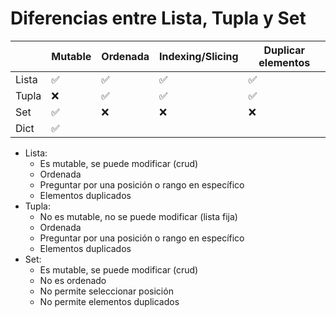 # Diferencias entre Lista, Tupla y Set

||Mutable|Ordenada|Indexing/Slicing|Duplicar elementos|
|---|---|---|---|---|
|Lista|✅|✅|✅|✅|
|Tupla|❌|✅|✅|✅|
|Set|✅|❌|❌|❌|
|Dict|✅||||

- Lista:
  - Es mutable, se puede modificar (crud)
  - Ordenada
  - Preguntar por una posición o rango en específico
  - Elementos duplicados
- Tupla:
  - No es mutable, no se puede modificar (lista fija)
  - Ordenada
  - Preguntar por una posición o rango en específico
  - Elementos duplicados
- Set:
  - Es mutable, se puede modificar (crud)
  - No es ordenado
  - No permite seleccionar posición
  - No permite elementos duplicados
